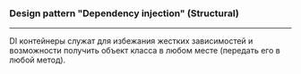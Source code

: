 ### Design pattern "Dependency injection" (Structural)

-----
DI контейнеры служат для избежания жестких зависимостей и возможности получить объект класса в любом месте (передать его в любой метод).